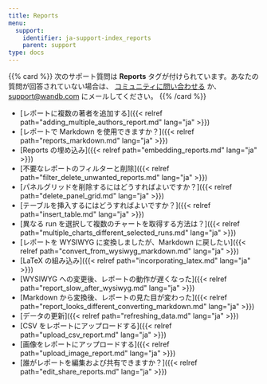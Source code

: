 ```yaml
---
title: Reports
menu:
  support:
    identifier: ja-support-index_reports
    parent: support
type: docs
---
```


{{% card %}}
次のサポート質問は **Reports** タグが付けられています。あなたの質問が回答されていない場合は、 [コミュニティに問い合わせる](https://community.wandb.ai/) か、[support@wandb.com](mailto:support@wandb.com) にメールしてください。
{{% /card %}}

- [レポートに複数の著者を追加する]({{< relref path="adding_multiple_authors_report.md" lang="ja" >}})
- [レポートで Markdown を使用できますか？]({{< relref path="reports_markdown.md" lang="ja" >}})
- [Reports の埋め込み]({{< relref path="embedding_reports.md" lang="ja" >}})
- [不要なレポートのフィルターと削除]({{< relref path="filter_delete_unwanted_reports.md" lang="ja" >}})
- [パネルグリッドを削除するにはどうすればよいですか？]({{< relref path="delete_panel_grid.md" lang="ja" >}})
- [テーブルを挿入するにはどうすればよいですか？]({{< relref path="insert_table.md" lang="ja" >}})
- [異なる run を選択して複数のチャートを取得する方法は？]({{< relref path="multiple_charts_different_selected_runs.md" lang="ja" >}})
- [レポートを WYSIWYG に変換しましたが、Markdown に戻したい]({{< relref path="convert_from_wysiwyg_markdown.md" lang="ja" >}})
- [LaTeX の組み込み]({{< relref path="incorporating_latex.md" lang="ja" >}})
- [WYSIWYG への変更後、レポートの動作が遅くなった]({{< relref path="report_slow_after_wysiwyg.md" lang="ja" >}})
- [Markdown から変換後、レポートの見た目が変わった]({{< relref path="report_looks_different_converting_markdown.md" lang="ja" >}})
- [データの更新]({{< relref path="refreshing_data.md" lang="ja" >}})
- [CSV をレポートにアップロードする]({{< relref path="upload_csv_report.md" lang="ja" >}})
- [画像をレポートにアップロードする]({{< relref path="upload_image_report.md" lang="ja" >}})
- [誰がレポートを編集および共有できますか？]({{< relref path="edit_share_reports.md" lang="ja" >}})
